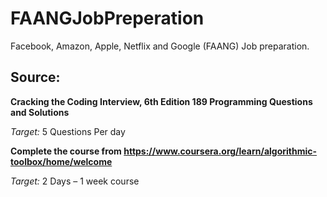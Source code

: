 # FAANGJobPreperation
Facebook, Amazon, Apple, Netflix and Google (FAANG) Job preparation.

## Source:

**Cracking the Coding Interview, 6th Edition 189 Programming Questions and Solutions**

_Target:_ 5 Questions Per day

**Complete the course from https://www.coursera.org/learn/algorithmic-toolbox/home/welcome**

_Target:_ 2 Days – 1 week course
